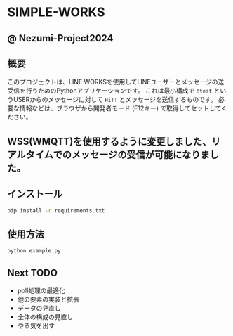 # SIMPLE-WORKS

## @ Nezumi-Project2024

## 概要

このプロジェクトは、LINE
WORKSを使用してLINEユーザーとメッセージの送受信を行うためのPythonアプリケーションです。
これは最小構成で `!test` というUSERからのメッセージに対して `Hi!!`
とメッセージを送信するものです。 必要な情報などは、ブラウザから開発者モード
(F12キー) で取得してセットしてください。

## WSS(WMQTT)を使用するように変更しました、リアルタイムでのメッセージの受信が可能になりました。

## インストール

```bash
pip install -r requirements.txt
```

## 使用方法

```bash
python example.py
```

## Next TODO

- poll処理の最適化
- 他の要素の実装と拡張
- データの見直し
- 全体の構成の見直し
- やる気を出す

